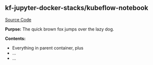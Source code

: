 ## kf-jupyter-docker-stacks/kubeflow-notebook

[Source Code](https://git.puma.corp.telstra.com/tail/notebook-images/kf-jupyter-docker-stacks/tree/master/kubeflow-notebook)

**Purpse:** The quick brown fox jumps over the lazy dog.

**Contents:**
* Everything in parent container, plus
* ...
* ...
